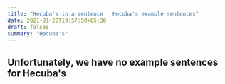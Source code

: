 ```yaml
---
title: "Hecuba's in a sentence | Hecuba's example sentences"
date: 2021-01-20T19:57:50+05:30
draft: falses
summary: "Hecuba's"
---
```

## Unfortunately, we have no example sentences for Hecuba's                 
